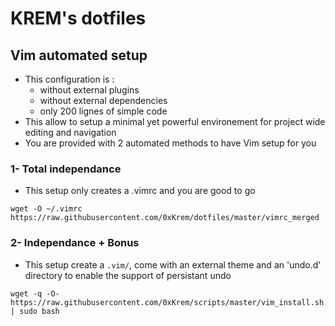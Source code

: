 # KREM's dotfiles
## Vim automated setup
- This configuration is :
    - without external plugins
    - without external dependencies
    - only 200 lignes of simple code
- This allow to setup a minimal yet powerful environement for project wide editing and navigation
- You are provided with 2 automated methods to have Vim setup for you

### 1- Total independance
- This setup only creates a .vimrc and you are good to go
```
wget -O ~/.vimrc https://raw.githubusercontent.com/0xKrem/dotfiles/master/vimrc_merged
```

### 2- Independance + Bonus
- This setup create a `.vim/`, come with an external theme and an 'undo.d' directory to enable the support of persistant undo
```
wget -q -O- https://raw.githubusercontent.com/0xKrem/scripts/master/vim_install.sh | sudo bash
```

